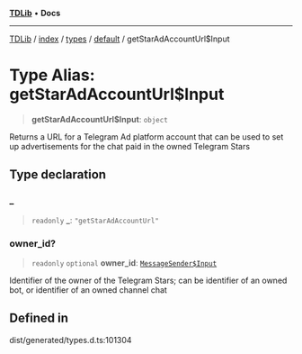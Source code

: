 [**TDLib**](../../../../../../README.md) • **Docs**

***

[TDLib](../../../../../../modules.md) / [index](../../../../../README.md) / [types](../../../README.md) / [default](../README.md) / getStarAdAccountUrl$Input

# Type Alias: getStarAdAccountUrl$Input

> **getStarAdAccountUrl$Input**: `object`

Returns a URL for a Telegram Ad platform account that can be used to set up advertisements for the chat paid in the owned Telegram Stars

## Type declaration

### \_

> `readonly` **\_**: `"getStarAdAccountUrl"`

### owner\_id?

> `readonly` `optional` **owner\_id**: [`MessageSender$Input`](MessageSender$Input.md)

Identifier of the owner of the Telegram Stars; can be identifier of an owned bot, or identifier of an owned channel chat

## Defined in

dist/generated/types.d.ts:101304
